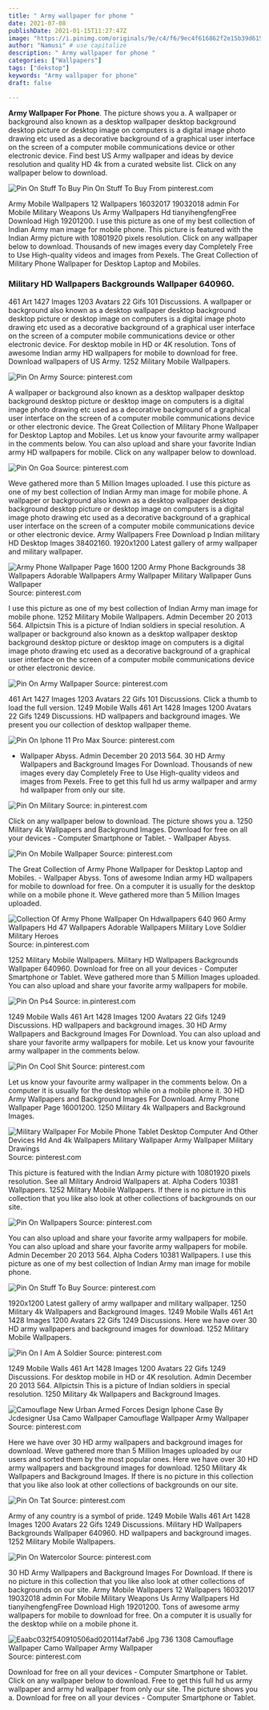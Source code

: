 ```yaml
---
title: " Army wallpaper for phone "
date: 2021-07-08
publishDate: 2021-01-15T11:27:47Z
image: "https://i.pinimg.com/originals/9e/c4/f6/9ec4f616862f2e15b39d615ff17881d8.jpg"
author: "Namusi" # use capitalize
description: " Army wallpaper for phone "
categories: ["Wallpapers"]
tags: ["dekstop"]
keywords: "Army wallpaper for phone"
draft: false

---
```



**Army Wallpaper For Phone**. The picture shows you a. A wallpaper or background also known as a desktop wallpaper desktop background desktop picture or desktop image on computers is a digital image photo drawing etc used as a decorative background of a graphical user interface on the screen of a computer mobile communications device or other electronic device. Find best US Army wallpaper and ideas by device resolution and quality HD 4k from a curated website list. Click on any wallpaper below to download.

![Pin On Stuff To Buy](https://i.pinimg.com/originals/c7/8c/e1/c78ce1abb10d69a1ecc81a21c3997f6d.jpg "Pin On Stuff To Buy")
Pin On Stuff To Buy From pinterest.com


Army Mobile Wallpapers 12 Wallpapers 16032017 19032018 admin For Mobile Military Weapons Us Army Wallpapers Hd tianyihengfengFree Download High 19201200. I use this picture as one of my best collection of Indian Army man image for mobile phone. This picture is featured with the Indian Army picture with 10801920 pixels resolution. Click on any wallpaper below to download. Thousands of new images every day Completely Free to Use High-quality videos and images from Pexels. The Great Collection of Military Phone Wallpaper for Desktop Laptop and Mobiles.

### Military HD Wallpapers Backgrounds Wallpaper 640960.

461 Art 1427 Images 1203 Avatars 22 Gifs 101 Discussions. A wallpaper or background also known as a desktop wallpaper desktop background desktop picture or desktop image on computers is a digital image photo drawing etc used as a decorative background of a graphical user interface on the screen of a computer mobile communications device or other electronic device. For desktop mobile in HD or 4K resolution. Tons of awesome Indian army HD wallpapers for mobile to download for free. Download wallpapers of US Army. 1252 Military Mobile Wallpapers.


![Pin On Army](https://i.pinimg.com/originals/e4/84/b1/e484b16ad5f617352322080d67e7b721.jpg "Pin On Army")
Source: pinterest.com

A wallpaper or background also known as a desktop wallpaper desktop background desktop picture or desktop image on computers is a digital image photo drawing etc used as a decorative background of a graphical user interface on the screen of a computer mobile communications device or other electronic device. The Great Collection of Military Phone Wallpaper for Desktop Laptop and Mobiles. Let us know your favourite army wallpaper in the comments below. You can also upload and share your favorite Indian army HD wallpapers for mobile. Click on any wallpaper below to download.

![Pin On Goa](https://i.pinimg.com/564x/25/f2/dd/25f2dda92d913d017a107ce2bd036a34.jpg "Pin On Goa")
Source: pinterest.com

Weve gathered more than 5 Million Images uploaded. I use this picture as one of my best collection of Indian Army man image for mobile phone. A wallpaper or background also known as a desktop wallpaper desktop background desktop picture or desktop image on computers is a digital image photo drawing etc used as a decorative background of a graphical user interface on the screen of a computer mobile communications device or other electronic device. Army Wallpapers Free Download p Indian military HD Desktop Images 38402160. 1920x1200 Latest gallery of army wallpaper and military wallpaper.

![Army Phone Wallpaper Page 1600 1200 Army Phone Backgrounds 38 Wallpapers Adorable Wallpapers Army Wallpaper Military Wallpaper Guns Wallpaper](https://i.pinimg.com/originals/10/c9/3d/10c93d1892e163e08c1640fb670f1f29.jpg "Army Phone Wallpaper Page 1600 1200 Army Phone Backgrounds 38 Wallpapers Adorable Wallpapers Army Wallpaper Military Wallpaper Guns Wallpaper")
Source: pinterest.com

I use this picture as one of my best collection of Indian Army man image for mobile phone. 1252 Military Mobile Wallpapers. Admin December 20 2013 564. Allpictsin This is a picture of Indian soldiers in special resolution. A wallpaper or background also known as a desktop wallpaper desktop background desktop picture or desktop image on computers is a digital image photo drawing etc used as a decorative background of a graphical user interface on the screen of a computer mobile communications device or other electronic device.

![Pin On Army Wallpaper](https://i.pinimg.com/originals/5f/fc/63/5ffc63763726df19ec950fc57174d549.jpg "Pin On Army Wallpaper")
Source: pinterest.com

461 Art 1427 Images 1203 Avatars 22 Gifs 101 Discussions. Click a thumb to load the full version. 1249 Mobile Walls 461 Art 1428 Images 1200 Avatars 22 Gifs 1249 Discussions. HD wallpapers and background images. We present you our collection of desktop wallpaper theme.

![Pin On Iphone 11 Pro Max](https://i.pinimg.com/originals/90/2e/d1/902ed1d979072ab37e12ba43f00f7cfd.jpg "Pin On Iphone 11 Pro Max")
Source: pinterest.com

- Wallpaper Abyss. Admin December 20 2013 564. 30 HD Army Wallpapers and Background Images For Download. Thousands of new images every day Completely Free to Use High-quality videos and images from Pexels. Free to get this full hd us army wallpaper and army hd wallpaper from only our site.

![Pin On Military](https://i.pinimg.com/564x/44/99/88/4499881800c69a8fbced73902659bf48.jpg "Pin On Military")
Source: in.pinterest.com

Click on any wallpaper below to download. The picture shows you a. 1250 Military 4k Wallpapers and Background Images. Download for free on all your devices - Computer Smartphone or Tablet. - Wallpaper Abyss.

![Pin On Mobile Wallpaper](https://i.pinimg.com/474x/0b/88/6a/0b886a7694b2c0acbbd3bf0e16fcdd91.jpg "Pin On Mobile Wallpaper")
Source: pinterest.com

The Great Collection of Army Phone Wallpaper for Desktop Laptop and Mobiles. - Wallpaper Abyss. Tons of awesome Indian army HD wallpapers for mobile to download for free. On a computer it is usually for the desktop while on a mobile phone it. Weve gathered more than 5 Million Images uploaded.

![Collection Of Army Phone Wallpaper On Hdwallpapers 640 960 Army Wallpapers Hd 47 Wallpapers Adorable Wallpapers Military Love Soldier Military Heroes](https://i.pinimg.com/originals/3f/95/ab/3f95ab667b196403d465d4020ff1b349.jpg "Collection Of Army Phone Wallpaper On Hdwallpapers 640 960 Army Wallpapers Hd 47 Wallpapers Adorable Wallpapers Military Love Soldier Military Heroes")
Source: in.pinterest.com

1252 Military Mobile Wallpapers. Military HD Wallpapers Backgrounds Wallpaper 640960. Download for free on all your devices - Computer Smartphone or Tablet. Weve gathered more than 5 Million Images uploaded. You can also upload and share your favorite army wallpapers for mobile.

![Pin On Ps4](https://i.pinimg.com/originals/24/70/6f/24706f49f5dc287610bbba22979fb9ff.jpg "Pin On Ps4")
Source: in.pinterest.com

1249 Mobile Walls 461 Art 1428 Images 1200 Avatars 22 Gifs 1249 Discussions. HD wallpapers and background images. 30 HD Army Wallpapers and Background Images For Download. You can also upload and share your favorite army wallpapers for mobile. Let us know your favourite army wallpaper in the comments below.

![Pin On Cool Shit](https://i.pinimg.com/originals/e2/f4/fd/e2f4fd01678f7f865ceab23ae425b4ab.jpg "Pin On Cool Shit")
Source: pinterest.com

Let us know your favourite army wallpaper in the comments below. On a computer it is usually for the desktop while on a mobile phone it. 30 HD Army Wallpapers and Background Images For Download. Army Phone Wallpaper Page 16001200. 1250 Military 4k Wallpapers and Background Images.

![Military Wallpaper For Mobile Phone Tablet Desktop Computer And Other Devices Hd And 4k Wallpapers Military Wallpaper Army Wallpaper Military Drawings](https://i.pinimg.com/originals/fe/ed/4e/feed4e3444efab455f795344cfd7e1a2.jpg "Military Wallpaper For Mobile Phone Tablet Desktop Computer And Other Devices Hd And 4k Wallpapers Military Wallpaper Army Wallpaper Military Drawings")
Source: pinterest.com

This picture is featured with the Indian Army picture with 10801920 pixels resolution. See all Military Android Wallpapers at. Alpha Coders 10381 Wallpapers. 1252 Military Mobile Wallpapers. If there is no picture in this collection that you like also look at other collections of backgrounds on our site.

![Pin On Wallpapers](https://i.pinimg.com/originals/13/ba/ef/13baef1e297cc68e1b2a80a12158865d.jpg "Pin On Wallpapers")
Source: pinterest.com

You can also upload and share your favorite army wallpapers for mobile. You can also upload and share your favorite army wallpapers for mobile. Admin December 20 2013 564. Alpha Coders 10381 Wallpapers. I use this picture as one of my best collection of Indian Army man image for mobile phone.

![Pin On Stuff To Buy](https://i.pinimg.com/originals/c7/8c/e1/c78ce1abb10d69a1ecc81a21c3997f6d.jpg "Pin On Stuff To Buy")
Source: pinterest.com

1920x1200 Latest gallery of army wallpaper and military wallpaper. 1250 Military 4k Wallpapers and Background Images. 1249 Mobile Walls 461 Art 1428 Images 1200 Avatars 22 Gifs 1249 Discussions. Here we have over 30 HD army wallpapers and background images for download. 1252 Military Mobile Wallpapers.

![Pin On I Am A Soldier](https://i.pinimg.com/originals/cc/35/2c/cc352c8f4acc03804153452bf0cba941.jpg "Pin On I Am A Soldier")
Source: pinterest.com

1249 Mobile Walls 461 Art 1428 Images 1200 Avatars 22 Gifs 1249 Discussions. For desktop mobile in HD or 4K resolution. Admin December 20 2013 564. Allpictsin This is a picture of Indian soldiers in special resolution. 1250 Military 4k Wallpapers and Background Images.

![Camouflage New Urban Armed Forces Design Iphone Case By Jcdesigner Usa Camo Wallpaper Camouflage Wallpaper Army Wallpaper](https://i.pinimg.com/originals/33/ea/40/33ea406d3a85358969fda6731de051dd.jpg "Camouflage New Urban Armed Forces Design Iphone Case By Jcdesigner Usa Camo Wallpaper Camouflage Wallpaper Army Wallpaper")
Source: pinterest.com

Here we have over 30 HD army wallpapers and background images for download. Weve gathered more than 5 Million Images uploaded by our users and sorted them by the most popular ones. Here we have over 30 HD army wallpapers and background images for download. 1250 Military 4k Wallpapers and Background Images. If there is no picture in this collection that you like also look at other collections of backgrounds on our site.

![Pin On Tat](https://i.pinimg.com/originals/45/37/00/45370004f5e2a7c63396337bce058c44.jpg "Pin On Tat")
Source: pinterest.com

Army of any country is a symbol of pride. 1249 Mobile Walls 461 Art 1428 Images 1200 Avatars 22 Gifs 1249 Discussions. Military HD Wallpapers Backgrounds Wallpaper 640960. HD wallpapers and background images. 1252 Military Mobile Wallpapers.

![Pin On Watercolor](https://i.pinimg.com/736x/00/49/49/0049493e924ba1195e2f9dccfb049481.jpg "Pin On Watercolor")
Source: pinterest.com

30 HD Army Wallpapers and Background Images For Download. If there is no picture in this collection that you like also look at other collections of backgrounds on our site. Army Mobile Wallpapers 12 Wallpapers 16032017 19032018 admin For Mobile Military Weapons Us Army Wallpapers Hd tianyihengfengFree Download High 19201200. Tons of awesome army wallpapers for mobile to download for free. On a computer it is usually for the desktop while on a mobile phone it.

![Eaabc032f540910506ad020114af7ab6 Jpg 736 1308 Camouflage Wallpaper Camo Wallpaper Army Wallpaper](https://i.pinimg.com/originals/9e/c4/f6/9ec4f616862f2e15b39d615ff17881d8.jpg "Eaabc032f540910506ad020114af7ab6 Jpg 736 1308 Camouflage Wallpaper Camo Wallpaper Army Wallpaper")
Source: pinterest.com

Download for free on all your devices - Computer Smartphone or Tablet. Click on any wallpaper below to download. Free to get this full hd us army wallpaper and army hd wallpaper from only our site. The picture shows you a. Download for free on all your devices - Computer Smartphone or Tablet.

